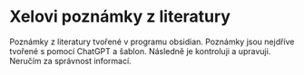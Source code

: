 # Xelovi poznámky z literatury
Poznámky z literatury tvořené v programu obsidian.
Poznámky jsou nejdříve tvořené s pomocí ChatGPT a šablon.
Následně je kontroluji a upravuji.
Neručím za správnost informací.
